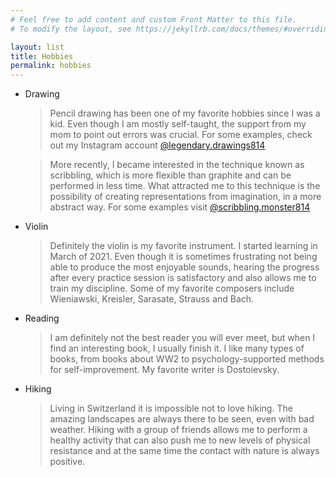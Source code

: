 ```yaml
---
# Feel free to add content and custom Front Matter to this file.
# To modify the layout, see https://jekyllrb.com/docs/themes/#overriding-theme-defaults

layout: list
title: Hobbies
permalink: hobbies
---
```


- Drawing
  > Pencil drawing has been one of my favorite hobbies since I was a kid. Even though I am mostly self-taught, the support from my mom to point out errors was crucial. For some examples, check out my Instagram account [@legendary.drawings814](https://www.instagram.com/legendary.drawings814/?hl=en)

  > More recently, I became interested in the technique known as scribbling, which is more flexible than graphite and can be performed in less time. What attracted me to this technique is the possibility of creating representations from imagination, in a more abstract way. For some examples visit [@scribbling.monster814](https://www.instagram.com/scribbling.monster814/?hl=en)

- Violin
  > Definitely the violin is my favorite instrument. I started learning in March of 2021. Even though it is sometimes frustrating not being able to produce the most enjoyable sounds, hearing the progress after every practice session is satisfactory and also allows me to train my discipline. Some of my favorite composers include Wieniawski, Kreisler, Sarasate, Strauss and Bach.

- Reading
  > I am definitely not the best reader you will ever meet, but when I find an interesting book, I usually finish it. I like many types of books, from books about WW2 to psychology-supported methods for self-improvement. My favorite writer is Dostoievsky.

- Hiking
  > Living in Switzerland it is impossible not to love hiking. The amazing landscapes are always there to be seen, even with bad weather. Hiking with a group of friends allows me to perform a healthy activity that can also push me to new levels of physical resistance and at the same time the contact with nature is always positive.

